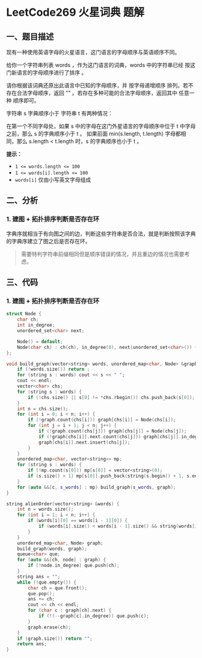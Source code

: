 # LeetCode269 火星词典 题解

## 一、题目描述

现有一种使用英语字母的火星语言，这门语言的字母顺序与英语顺序不同。

给你一个字符串列表 words ，作为这门语言的词典，words 中的字符串已经 按这门新语言的字母顺序进行了排序 。

请你根据该词典还原出此语言中已知的字母顺序，并 按字母递增顺序 排列。若不存在合法字母顺序，返回 "" 。若存在多种可能的合法字母顺序，返回其中 任意一种 顺序即可。

字符串 s 字典顺序小于 字符串 t 有两种情况：

在第一个不同字母处，如果 s 中的字母在这门外星语言的字母顺序中位于 t 中字母之前，那么 s 的字典顺序小于 t 。
如果前面 min(s.length, t.length) 字母都相同，那么 s.length < t.length 时，s 的字典顺序也小于 t 。

**提示：**

- `1 <= words.length <= 100`
- `1 <= words[i].length <= 100`
- `words[i]` 仅由小写英文字母组成




## 二、分析

### 1. 建图 + 拓扑排序判断是否存在环

字典序就相当于有向图之间的边，判断这些字符串是否合法，就是判断按照该字典的字典序建立了图之后是否存在环。

> 需要特判字符串前缀相同但是顺序错误的情况，并且重边的情况也需要考虑。



## 三、代码

### 1. 建图 + 拓扑排序判断是否存在环

```c++
struct Node {
    char ch;
    int in_degree;
    unordered_set<char> next;

    Node() = default;
    Node(char ch) : ch(ch), in_degree(0), next(unordered_set<char>()) {}
};

void build_graph(vector<string> words, unordered_map<char, Node> &graph) {
    if (!words.size()) return ;
    for (string s : words) cout << s << " ";
    cout << endl;
    vector<char> chs;
    for (string s : words) {
        if (!chs.size() || s[0] != *chs.rbegin()) chs.push_back(s[0]);
    }
    int n = chs.size();
    for (int i = 0; i < n; i++) {
        if (!graph.count(chs[i])) graph[chs[i]] = Node(chs[i]);
        for (int j = i + 1; j < n; j++) {
            if (!graph.count(chs[j])) graph[chs[j]] = Node(chs[j]);
            if (!graph[chs[i]].next.count(chs[j])) graph[chs[j]].in_degree++;
            graph[chs[i]].next.insert(chs[j]);
        }
    }
    unordered_map<char, vector<string>> mp;
    for (string s : words) {
        if (!mp.count(s[0])) mp[s[0]] = vector<string>(0);
        if (s.size() > 1) mp[s[0]].push_back(string(s.begin() + 1, s.end()));
    }
    for (auto &&[c, s_words] : mp) build_graph(s_words, graph);
}

string alienOrder(vector<string> &words) {
    int n = words.size();
    for (int i = 1; i < n; i++) {
        if (words[i][0] == words[i - 1][0]) {
            if (words[i].size() < words[i - 1].size() && string(words[i - 1].begin(), prev(words[i - 1].end())) == words[i]) return ""; 
        }
    }
    unordered_map<char, Node> graph;
    build_graph(words, graph);
    queue<char> que;
    for (auto &&[ch, node] : graph) {
        if (!node.in_degree) que.push(ch);
    }
    string ans = "";
    while (!que.empty()) {
        char ch = que.front();
        que.pop();
        ans += ch;
        cout << ch << endl;
        for (char c : graph[ch].next) {
            if (!(--graph[c].in_degree)) que.push(c);
        }
        graph.erase(ch);
    }
    if (graph.size()) return "";
    return ans;
}
```

